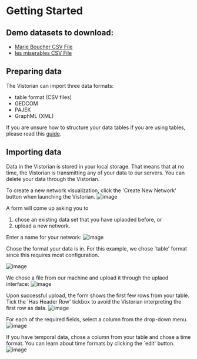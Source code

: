 <link rel="stylesheet" type="text/css" href="assets/styles/style.css">

# Getting Started

## Demo datasets to download:
* [Marie Boucher CSV File](https://drive.google.com/file/d/1Os_1D7xQEQHN_hujn8lf1qRVTwHTl8yV/view?usp=sharing)
* [les miserables CSV File](https://drive.google.com/file/d/11cSkZ9TYX7B1mq8gSIuKwEjahlEEmRH8/view?usp=sharing)

## Preparing data

The Vistorian can import three data formats:
- table format (CSV files)
- GEDCOM
- PAJEK
- GraphML (XML)

If you are unsure how to structure your data tables if you are using tables, please read this [guide](formattingdata). 

## Importing data

Data in the Vistorian is stored in your local storage. That means that at no time, the Vistorian is transmitting any of your data to our servers. You can delete your data through the Vistorian. 

To create a new network visualization, click the 'Create New Network' button when launching the Vistorian.
![image](https://github.com/vistorian/vistorian.github.io/assets/1230497/a878953b-0830-497b-9fe0-627cac263d74)

A form will come up asking you to 
1) chose an existing data set that you have uplaoded before, or
2) upload a new network.

Enter a name for your network: 
![image](https://github.com/vistorian/vistorian.github.io/assets/1230497/deb05120-b0d6-4821-a62d-aec606f86935)

Chose the format your data is in. For this example, we chose `table' format since this requires most configuration. 

![image](https://github.com/vistorian/vistorian.github.io/assets/1230497/15bed1a7-8d18-4d08-afc0-c8146eaf88b6)

We chose a file from our machine and upload it through the uplaod interface:
![image](https://github.com/vistorian/vistorian.github.io/assets/1230497/9f757ea4-70e0-4256-9811-9669c0fa1492)

Upon successful upload, the form shows the first few rows from your table. Tick the 'Has Header Row' tickbox to avoid the Vistorian interpreting the first row as data. 
![image](https://github.com/vistorian/vistorian.github.io/assets/1230497/8df026c0-f201-40b0-a886-61fc9010aec9)

For each of the required fields, select a column from the drop-down menu. 
![image](https://github.com/vistorian/vistorian.github.io/assets/1230497/af264cdb-4691-46ff-b5be-956a00afc3bd)

If you have temporal data, chose a column from your table and chose a time format. You can learn about time formats by clicking the `edit' button. 
![image](https://github.com/vistorian/vistorian.github.io/assets/1230497/7d555624-757d-4dc5-9556-187cf4fb13a1)




